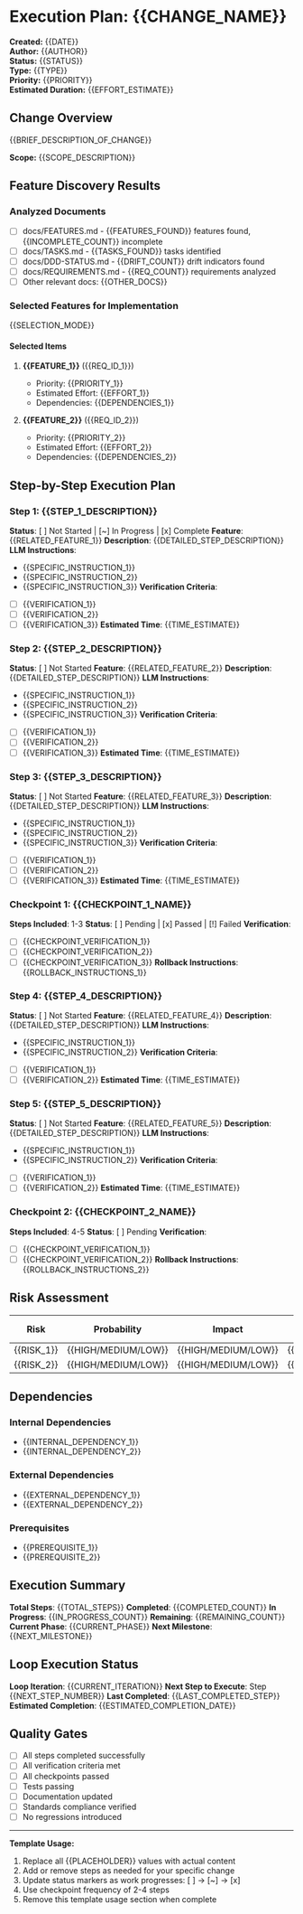 # Execution Plan: {{CHANGE_NAME}}

**Created:** {{DATE}}  
**Author:** {{AUTHOR}}  
**Status:** {{STATUS}} <!-- Draft | In Progress | Complete | Failed -->  
**Type:** {{TYPE}} <!-- Feature Implementation | Refactoring | Migration | Bug Fix | Enhancement -->  
**Priority:** {{PRIORITY}} <!-- High | Medium | Low -->  
**Estimated Duration:** {{EFFORT_ESTIMATE}} <!-- e.g., 2-3 hours, 1 day, 1 week -->

## Change Overview

{{BRIEF_DESCRIPTION_OF_CHANGE}}

**Scope:** {{SCOPE_DESCRIPTION}}

## Feature Discovery Results

### Analyzed Documents
- [ ] docs/FEATURES.md - {{FEATURES_FOUND}} features found, {{INCOMPLETE_COUNT}} incomplete
- [ ] docs/TASKS.md - {{TASKS_FOUND}} tasks identified
- [ ] docs/DDD-STATUS.md - {{DRIFT_COUNT}} drift indicators found
- [ ] docs/REQUIREMENTS.md - {{REQ_COUNT}} requirements analyzed
- [ ] Other relevant docs: {{OTHER_DOCS}}

### Selected Features for Implementation
{{SELECTION_MODE}} <!-- AUTO MODE | PICKER MODE -->

#### Selected Items
1. **{{FEATURE_1}}** ({{REQ_ID_1}})
   - Priority: {{PRIORITY_1}}
   - Estimated Effort: {{EFFORT_1}}
   - Dependencies: {{DEPENDENCIES_1}}

2. **{{FEATURE_2}}** ({{REQ_ID_2}})
   - Priority: {{PRIORITY_2}}
   - Estimated Effort: {{EFFORT_2}}
   - Dependencies: {{DEPENDENCIES_2}}

## Step-by-Step Execution Plan

### Step 1: {{STEP_1_DESCRIPTION}}
**Status**: [ ] Not Started | [~] In Progress | [x] Complete
**Feature**: {{RELATED_FEATURE_1}}
**Description**: {{DETAILED_STEP_DESCRIPTION}}
**LLM Instructions**: 
- {{SPECIFIC_INSTRUCTION_1}}
- {{SPECIFIC_INSTRUCTION_2}}
- {{SPECIFIC_INSTRUCTION_3}}
**Verification Criteria**:
- [ ] {{VERIFICATION_1}}
- [ ] {{VERIFICATION_2}}
- [ ] {{VERIFICATION_3}}
**Estimated Time**: {{TIME_ESTIMATE}}

### Step 2: {{STEP_2_DESCRIPTION}}
**Status**: [ ] Not Started
**Feature**: {{RELATED_FEATURE_2}}
**Description**: {{DETAILED_STEP_DESCRIPTION}}
**LLM Instructions**: 
- {{SPECIFIC_INSTRUCTION_1}}
- {{SPECIFIC_INSTRUCTION_2}}
- {{SPECIFIC_INSTRUCTION_3}}
**Verification Criteria**:
- [ ] {{VERIFICATION_1}}
- [ ] {{VERIFICATION_2}}
- [ ] {{VERIFICATION_3}}
**Estimated Time**: {{TIME_ESTIMATE}}

### Step 3: {{STEP_3_DESCRIPTION}}
**Status**: [ ] Not Started
**Feature**: {{RELATED_FEATURE_3}}
**Description**: {{DETAILED_STEP_DESCRIPTION}}
**LLM Instructions**: 
- {{SPECIFIC_INSTRUCTION_1}}
- {{SPECIFIC_INSTRUCTION_2}}
- {{SPECIFIC_INSTRUCTION_3}}
**Verification Criteria**:
- [ ] {{VERIFICATION_1}}
- [ ] {{VERIFICATION_2}}
- [ ] {{VERIFICATION_3}}
**Estimated Time**: {{TIME_ESTIMATE}}

### Checkpoint 1: {{CHECKPOINT_1_NAME}}
**Steps Included**: 1-3
**Status**: [ ] Pending | [x] Passed | [!] Failed
**Verification**: 
- [ ] {{CHECKPOINT_VERIFICATION_1}}
- [ ] {{CHECKPOINT_VERIFICATION_2}}
- [ ] {{CHECKPOINT_VERIFICATION_3}}
**Rollback Instructions**: {{ROLLBACK_INSTRUCTIONS_1}}

### Step 4: {{STEP_4_DESCRIPTION}}
**Status**: [ ] Not Started
**Feature**: {{RELATED_FEATURE_4}}
**Description**: {{DETAILED_STEP_DESCRIPTION}}
**LLM Instructions**: 
- {{SPECIFIC_INSTRUCTION_1}}
- {{SPECIFIC_INSTRUCTION_2}}
**Verification Criteria**:
- [ ] {{VERIFICATION_1}}
- [ ] {{VERIFICATION_2}}
**Estimated Time**: {{TIME_ESTIMATE}}

### Step 5: {{STEP_5_DESCRIPTION}}
**Status**: [ ] Not Started
**Feature**: {{RELATED_FEATURE_5}}
**Description**: {{DETAILED_STEP_DESCRIPTION}}
**LLM Instructions**: 
- {{SPECIFIC_INSTRUCTION_1}}
- {{SPECIFIC_INSTRUCTION_2}}
**Verification Criteria**:
- [ ] {{VERIFICATION_1}}
- [ ] {{VERIFICATION_2}}
**Estimated Time**: {{TIME_ESTIMATE}}

### Checkpoint 2: {{CHECKPOINT_2_NAME}}
**Steps Included**: 4-5
**Status**: [ ] Pending
**Verification**: 
- [ ] {{CHECKPOINT_VERIFICATION_1}}
- [ ] {{CHECKPOINT_VERIFICATION_2}}
**Rollback Instructions**: {{ROLLBACK_INSTRUCTIONS_2}}

## Risk Assessment

| Risk | Probability | Impact | Mitigation Strategy |
|------|-------------|--------|-------------------|
| {{RISK_1}} | {{HIGH/MEDIUM/LOW}} | {{HIGH/MEDIUM/LOW}} | {{MITIGATION_1}} |
| {{RISK_2}} | {{HIGH/MEDIUM/LOW}} | {{HIGH/MEDIUM/LOW}} | {{MITIGATION_2}} |

## Dependencies

### Internal Dependencies
- {{INTERNAL_DEPENDENCY_1}}
- {{INTERNAL_DEPENDENCY_2}}

### External Dependencies
- {{EXTERNAL_DEPENDENCY_1}}
- {{EXTERNAL_DEPENDENCY_2}}

### Prerequisites
- {{PREREQUISITE_1}}
- {{PREREQUISITE_2}}

## Execution Summary

**Total Steps**: {{TOTAL_STEPS}}
**Completed**: {{COMPLETED_COUNT}}
**In Progress**: {{IN_PROGRESS_COUNT}}
**Remaining**: {{REMAINING_COUNT}}
**Current Phase**: {{CURRENT_PHASE}}
**Next Milestone**: {{NEXT_MILESTONE}}

## Loop Execution Status

**Loop Iteration**: {{CURRENT_ITERATION}}
**Next Step to Execute**: Step {{NEXT_STEP_NUMBER}}
**Last Completed**: {{LAST_COMPLETED_STEP}}
**Estimated Completion**: {{ESTIMATED_COMPLETION_DATE}}

## Quality Gates

- [ ] All steps completed successfully
- [ ] All verification criteria met
- [ ] All checkpoints passed
- [ ] Tests passing
- [ ] Documentation updated
- [ ] Standards compliance verified
- [ ] No regressions introduced

---

**Template Usage:**
1. Replace all {{PLACEHOLDER}} values with actual content
2. Add or remove steps as needed for your specific change
3. Update status markers as work progresses: [ ] → [~] → [x]
4. Use checkpoint frequency of 2-4 steps
5. Remove this template usage section when complete
